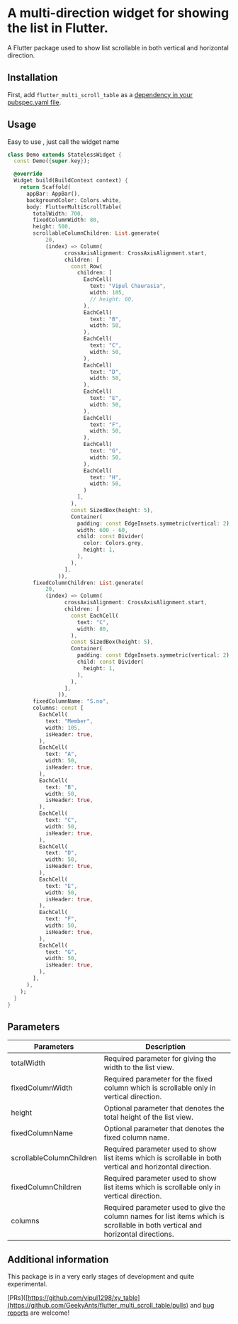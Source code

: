 <!--
This README describes the package. If you publish this package to pub.dev,
this README's contents appear on the landing page for your package.

For information about how to write a good package README, see the guide for
[writing package pages](https://dart.dev/guides/libraries/writing-package-pages).

For general information about developing packages, see the Dart guide for
[creating packages](https://dart.dev/guides/libraries/create-library-packages)
and the Flutter guide for
[developing packages and plugins](https://flutter.dev/developing-packages).
-->
# A multi-direction widget for showing the list in Flutter.

A Flutter package used to show list scrollable in both vertical and horizontal direction.

## Installation

First, add `flutter_multi_scroll_table` as a
[dependency in your pubspec.yaml file](https://flutter.dev/docs/development/platform-integration/platform-channels).

<!-- ## Features

TODO: List what your package can do. Maybe include images, gifs, or videos. -->


## Usage

Easy to use , just call the widget name 

```dart
class Demo extends StatelessWidget {
  const Demo({super.key});

  @override
  Widget build(BuildContext context) {
    return Scaffold(
      appBar: AppBar(),
      backgroundColor: Colors.white,
      body: FlutterMultiScrollTable(
        totalWidth: 700,
        fixedColumnWidth: 80,
        height: 500,
        scrollableColumnChildren: List.generate(
            20,
            (index) => Column(
                  crossAxisAlignment: CrossAxisAlignment.start,
                  children: [
                    const Row(
                      children: [
                        EachCell(
                          text: "Vipul Chaurasia",
                          width: 105,
                          // height: 60,
                        ),
                        EachCell(
                          text: "B",
                          width: 50,
                        ),
                        EachCell(
                          text: "C",
                          width: 50,
                        ),
                        EachCell(
                          text: "D",
                          width: 50,
                        ),
                        EachCell(
                          text: "E",
                          width: 50,
                        ),
                        EachCell(
                          text: "F",
                          width: 50,
                        ),
                        EachCell(
                          text: "G",
                          width: 50,
                        ),
                        EachCell(
                          text: "H",
                          width: 50,
                        )
                      ],
                    ),
                    const SizedBox(height: 5),
                    Container(
                      padding: const EdgeInsets.symmetric(vertical: 2),
                      width: 600 - 60,
                      child: const Divider(
                        color: Colors.grey,
                        height: 1,
                      ),
                    ),
                  ],
                )),
        fixedColumnChildren: List.generate(
            20,
            (index) => Column(
                  crossAxisAlignment: CrossAxisAlignment.start,
                  children: [
                    const EachCell(
                      text: "C",
                      width: 80,
                    ),
                    const SizedBox(height: 5),
                    Container(
                      padding: const EdgeInsets.symmetric(vertical: 2),
                      child: const Divider(
                        height: 1,
                      ),
                    ),
                  ],
                )),
        fixedColumnName: "S.no",
        columns: const [
          EachCell(
            text: "Member",
            width: 105,
            isHeader: true,
          ),
          EachCell(
            text: "A",
            width: 50,
            isHeader: true,
          ),
          EachCell(
            text: "B",
            width: 50,
            isHeader: true,
          ),
          EachCell(
            text: "C",
            width: 50,
            isHeader: true,
          ),
          EachCell(
            text: "D",
            width: 50,
            isHeader: true,
          ),
          EachCell(
            text: "E",
            width: 50,
            isHeader: true,
          ),
          EachCell(
            text: "F",
            width: 50,
            isHeader: true,
          ),
          EachCell(
            text: "G",
            width: 50,
            isHeader: true,
          ),
        ],
      ),
    );
  }
}
```

## Parameters

 Parameters| Description
 ----------|-------------
 totalWidth | Required parameter for giving the width to the list view.
 fixedColumnWidth | Required parameter for the fixed column which is scrollable only in vertical direction.
 height | Optional parameter that denotes the total height of the list view.
 fixedColumnName | Optional parameter that denotes the fixed column name.
 scrollableColumnChildren | Required parameter used to show list items which is scrollable in both vertical and horizontal direction.
 fixedColumnChildren | Required parameter used to show list items which is scrollable only in vertical direction.
 columns |  Required parameter used to give the column names for list items which is scrollable in both vertical and horizontal directions.




## Additional information

This package is in a very early stages of development and quite experimental.

[PRs]([https://github.com/vipul1298/xy_table](https://github.com/GeekyAnts/flutter_multi_scroll_table/pulls) and [bug reports](https://github.com/GeekyAnts/flutter_multi_scroll_table/issues) are welcome!

<!-- TODO: Tell users more about the package: where to find more information, how to
contribute to the package, how to file issues, what response they can expect
from the package authors, and more. -->
